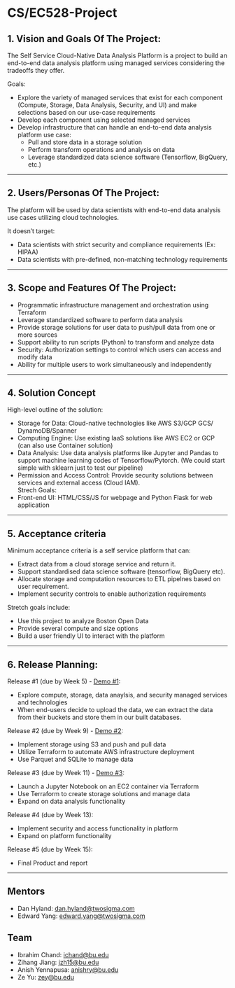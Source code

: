 # CS/EC528-Project

## 1. Vision and Goals Of The Project:
The Self Service Cloud-Native Data Analysis Platform is a project to build an end-to-end data analysis platform using managed services considering the tradeoffs they offer.

Goals:
- Explore the variety of managed services that exist for each component (Compute, Storage, Data Analysis, Security, and UI) and make selections based on our use-case requirements
- Develop each component using selected managed services
- Develop infrastructure that can handle an end-to-end data analysis platform use case:
  - Pull and store data in a storage solution
  - Perform transform operations and analysis on data
  - Leverage standardized data science software (Tensorflow, BigQuery, etc.)

** **

## 2. Users/Personas Of The Project:
The platform will be used by data scientists with end-to-end data analysis use cases utilizing cloud technologies.

It doesn’t target:
- Data scientists with strict security and compliance requirements (Ex: HIPAA)
- Data scientists with pre-defined, non-matching technology requirements

** **

## 3.   Scope and Features Of The Project:
- Programmatic infrastructure management and orchestration using Terraform
- Leverage standardized software to perform data analysis
- Provide storage solutions for user data to push/pull data from one or more sources
- Support ability to run scripts (Python) to transform and analyze data
- Security: Authorization settings to control which users can access and modify data
- Ability for multiple users to work simultaneously and independently

** **

## 4. Solution Concept
High-level outline of the solution:
- Storage for Data: Cloud-native technologies like AWS S3/GCP GCS/ DynamoDB/Spanner
- Computing Engine: Use existing IaaS solutions like AWS EC2 or GCP (can also use Container solution) 
- Data Analysis: Use data analysis platforms like Jupyter and Pandas to support machine learning codes of Tensorflow/Pytorch. (We could start simple with sklearn just to test our pipeline)
- Permission and Access Control: Provide security solutions between services and external access (Cloud IAM).  
Strech Goals:
- Front-end UI: HTML/CSS/JS for webpage and  Python Flask for web application

** **

## 5. Acceptance criteria
Minimum acceptance criteria is a self service platform that can:  
- Extract data from a cloud storage service and return it.
- Support standardised data science software (tensorflow, BigQuery etc).
- Allocate storage and computation resources to ETL pipelnes based on user requirement.
- Implement security controls to enable authorization requirements 

Stretch goals include:
- Use this project to analyze Boston Open Data
- Provide several compute and size options
- Build a user friendly UI to interact with the platform

** **

## 6.  Release Planning:
Release #1 (due by Week 5) - [Demo #1](https://drive.google.com/file/d/1oXEU7WKBcbGg8-MOb6BIO_EFvi4C5_9g/view?usp=sharing):
- Explore compute, storage, data anaylsis, and security managed services and technologies
- When end-users decide to upload the data, we can extract the data from their buckets and store them in our built databases.

Release #2 (due by Week 9) - [Demo #2](https://drive.google.com/file/d/1xs2OyQpqQeajm7Ldirc7uzXbDh8Poh07/view?usp=sharing):
- Implement storage using S3 and push and pull data
- Utilize Terraform to automate AWS infrastructure deployment
- Use Parquet and SQLite to manage data

Release #3 (due by Week 11) - [Demo #3](https://drive.google.com/file/d/1hF1LRp55zbktaoLSnjxkeOUE3OAvDfsb/view?usp=sharing):
- Launch a Jupyter Notebook on an EC2 container via Terraform
- Use Terraform to create storage solutions and manage data
- Expand on data analysis functionality

Release #4 (due by Week 13):
- Implement security and access functionality in platform
- Expand on platform functionality

Release #5 (due by Week 15):
- Final Product and report

** **

## Mentors
- Dan Hyland: dan.hyland@twosigma.com
- Edward Yang: edward.yang@twosigma.com

## Team
- Ibrahim Chand: ichand@bu.edu
- Zihang Jiang: jzh15@bu.edu
- Anish Yennapusa: anishry@bu.edu
- Ze Yu: zey@bu.edu

